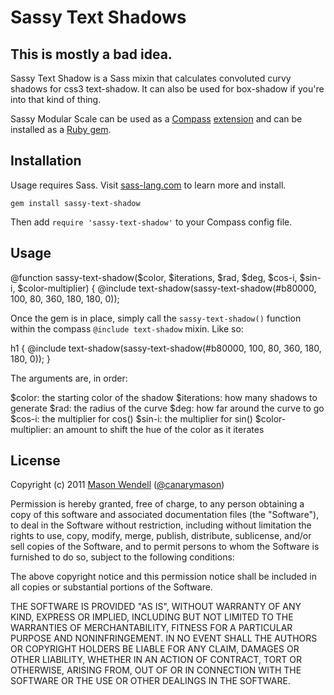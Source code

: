 # Sassy Text Shadows

## This is mostly a bad idea.

Sassy Text Shadow is a Sass mixin that calculates convoluted curvy shadows for css3 text-shadow. It can also be used for box-shadow if you're into that kind of thing. 



Sassy Modular Scale can be used as a [Compass](http://compass-style.org/) [extension](http://compass-style.org/help/tutorials/extensions/) and can be installed as a [Ruby gem](https://rubygems.org/gems/sassy-text-shadow).

## Installation

Usage requires Sass. Visit [sass-lang.com](http://sass-lang.com) to learn more and install.

`gem install sassy-text-shadow`

Then add `require 'sassy-text-shadow'` to your Compass config file.


## Usage


@function sassy-text-shadow($color, $iterations, $rad, $deg, $cos-i, $sin-i, $color-multiplier) {
  @include text-shadow(sassy-text-shadow(#b80000, 100, 80, 360, 180, 180, 0));

Once the gem is in place, simply call the `sassy-text-shadow()` function within the compass `@include text-shadow` mixin. Like so: 

h1 {
  @include text-shadow(sassy-text-shadow(#b80000, 100, 80, 360, 180, 180, 0));
}

The arguments are, in order:

$color: the starting color of the shadow
$iterations: how many shadows to generate
$rad: the radius of the curve
$deg: how far around the curve to go
$cos-i: the multiplier for cos()
$sin-i: the multiplier for sin()
$color-multiplier: an amount to shift the hue of the color as it iterates




## License

Copyright (c) 2011 [Mason Wendell](http://thecodingdesigner.com/) ([@canarymason](http://twitter.com/canarymason))

Permission is hereby granted, free of charge, to any person obtaining a copy of this software and associated documentation files (the "Software"), to deal in the Software without restriction, including without limitation the rights to use, copy, modify, merge, publish, distribute, sublicense, and/or sell copies of the Software, and to permit persons to whom the Software is furnished to do so, subject to the following conditions:

The above copyright notice and this permission notice shall be included in all copies or substantial portions of the Software.

THE SOFTWARE IS PROVIDED "AS IS", WITHOUT WARRANTY OF ANY KIND, EXPRESS OR IMPLIED, INCLUDING BUT NOT LIMITED TO THE WARRANTIES OF MERCHANTABILITY, FITNESS FOR A PARTICULAR PURPOSE AND NONINFRINGEMENT. IN NO EVENT SHALL THE AUTHORS OR COPYRIGHT HOLDERS BE LIABLE FOR ANY CLAIM, DAMAGES OR OTHER LIABILITY, WHETHER IN AN ACTION OF CONTRACT, TORT OR OTHERWISE, ARISING FROM, OUT OF OR IN CONNECTION WITH THE SOFTWARE OR THE USE OR OTHER DEALINGS IN THE SOFTWARE.